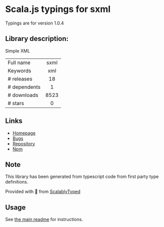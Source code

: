 
# Scala.js typings for sxml

Typings are for version 1.0.4

## Library description:
Simple XML

|                    |                 |
| ------------------ | :-------------: |
| Full name          | sxml |
| Keywords           | xml |
| # releases         | 18 |
| # dependents       | 1 |
| # downloads        | 8523 |
| # stars            | 0 |

## Links
- [Homepage](https://github.com/samchon/sxml)
- [Bugs](https://github.com/samchon/sxml/issues)
- [Repository](https://github.com/samchon/sxml)
- [Npm](https://www.npmjs.com/package/sxml)
    


## Note
This library has been generated from typescript code from first party type definitions.

Provided with :purple_heart: from [ScalablyTyped](https://github.com/oyvindberg/ScalablyTyped)

## Usage
See [the main readme](../../readme.md) for instructions.


